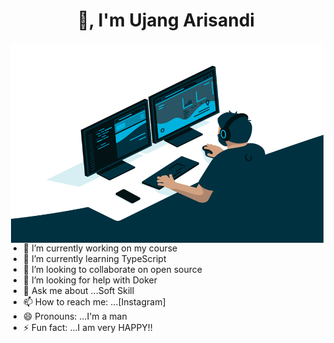 <h1 align="center">👋, I'm Ujang Arisandi</h1>

<img align="right" alt="GIF" src="https://github.com/ujangaris/ujangaris/blob/main/ujangaris.gif?raw=true" width="500" height="320" />

- 🔭 I’m currently working on my course
- 🌱 I’m currently learning TypeScript
- 👯 I’m looking to collaborate on open source
- 🤔 I’m looking for help with Doker
- 💬 Ask me about ...Soft Skill
- 📫 How to reach me: ...[Instagram]
- 😄 Pronouns: ...I'm a man
- ⚡ Fun fact: ...I am very HAPPY!!
